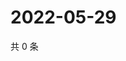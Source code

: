 # 2022-05-29

共 0 条

<!-- BEGIN WEIBO -->
<!-- 最后更新时间 Sun May 29 2022 03:11:08 GMT+0800 (China Standard Time) -->

<!-- END WEIBO -->
